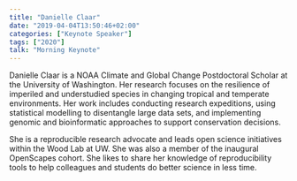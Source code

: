```yaml
---
title: "Danielle Claar"
date: "2019-04-04T13:50:46+02:00"
categories: ["Keynote Speaker"]
tags: ["2020"]
talk: "Morning Keynote"
---
```


Danielle Claar is a NOAA Climate and Global Change Postdoctoral Scholar at the University of Washington. Her research focuses on the resilience of imperiled and understudied species in changing tropical and temperate environments. Her work includes conducting research expeditions, using statistical modelling to disentangle large data sets, and implementing genomic and bioinformatic approaches to support conservation decisions.
 
She is a reproducible research advocate and leads open science initiatives within the Wood Lab at UW. She was also a member of the inaugural OpenScapes cohort. She likes to share her knowledge of reproducibility tools to help colleagues and students do better science in less time.

